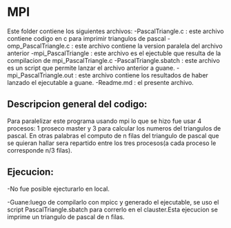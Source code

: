 # MPI
Este folder contiene los siguientes archivos:
-PascalTriangle.c : este archivo contiene codigo en c para imprimir triangulos de pascal
-omp_PascalTriangle.c : este archivo contiene la version paralela del archivo anterior
-mpi_PascalTriangle : este archivo es el ejectuble que resulta de la compilacion de mpi_PascalTriangle.c
-PascalTriangle.sbatch : este archivo es un script que permite lanzar el archivo anterior a guane.
-mpi_PascalTriangle.out : este archivo contiene los resultados de haber lanzado el ejecutable a guane.
-Readme.md : el presente archivo. 

## Descripcion general del codigo:
Para paralelizar este programa usando mpi lo que se hizo fue usar 4 procesos: 1 proseco master y 3 para calcular los numeros del triangulos de pascal.
En otras palabras el computo de n filas del triangulo de pascal que se quieran hallar sera repartido entre los tres procesos(a cada proceso le corresponde n/3 filas). 

## Ejecucion:
-No fue posible ejecturarlo en local.

-Guane:luego de compilarlo con mpicc y generado el ejecutable, se uso el script PascalTriangle.sbatch para correrlo en el clauster.Esta
 ejecucion se imprime un triangulo de pascal de n filas.   

 
